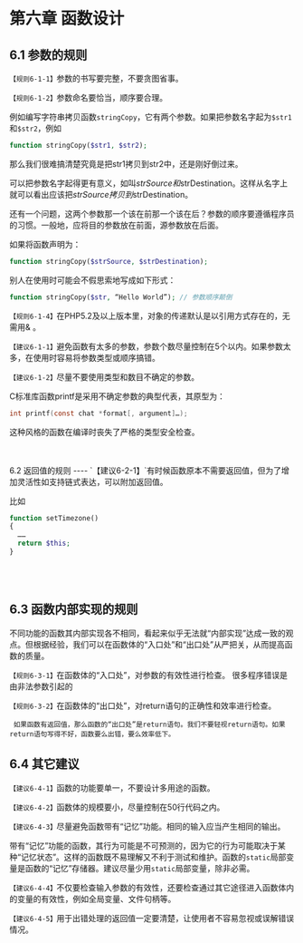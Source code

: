 第六章 函数设计
====

6.1 参数的规则
----

`【规则6-1-1】`参数的书写要完整，不要贪图省事。

`【规则6-1-2】`参数命名要恰当，顺序要合理。

例如编写字符串拷贝函数`stringCopy`，它有两个参数。如果把参数名字起为`$str1`和`$str2`，例如
```php
function stringCopy($str1, $str2);
```

那么我们很难搞清楚究竟是把str1拷贝到str2中，还是刚好倒过来。

可以把参数名字起得更有意义，如叫$strSource和$strDestination。这样从名字上就可以看出应该把$strSource拷贝到$strDestination。

还有一个问题，这两个参数那一个该在前那一个该在后？参数的顺序要遵循程序员的习惯。一般地，应将目的参数放在前面，源参数放在后面。

如果将函数声明为：
```php
function stringCopy($strSource, $strDestination);
```
别人在使用时可能会不假思索地写成如下形式：
```php
function stringCopy($str, “Hello World”); // 参数顺序颠倒
```

`【规则6-1-4】`在PHP5.2及以上版本里，对象的传递默认是以引用方式存在的，无需用& 。 

`【建议6-1-1】`避免函数有太多的参数，参数个数尽量控制在5个以内。如果参数太多，在使用时容易将参数类型或顺序搞错。


`【建议6-1-2】`尽量不要使用类型和数目不确定的参数。

C标准库函数printf是采用不确定参数的典型代表，其原型为：
```c
int printf(const chat *format[, argument]…);
```

这种风格的函数在编译时丧失了严格的类型安全检查。

<br>
<br>
6.2 返回值的规则 
----
`【建议6-2-1】`有时候函数原本不需要返回值，但为了增加灵活性如支持链式表达，可以附加返回值。

比如 
```php
function setTimezone()
{
  ……
  return $this;
}
```
<br>
<br>

6.3 函数内部实现的规则
----
  不同功能的函数其内部实现各不相同，看起来似乎无法就“内部实现”达成一致的观点。但根据经验，我们可以在函数体的“入口处”和“出口处”从严把关，从而提高函数的质量。

 
`【规则6-3-1】`在函数体的“入口处”，对参数的有效性进行检查。
很多程序错误是由非法参数引起的

`【规则6-3-2】`在函数体的“出口处”，对return语句的正确性和效率进行检查。

     如果函数有返回值，那么函数的“出口处”是return语句。我们不要轻视return语句。如果return语句写得不好，函数要么出错，要么效率低下。

6.4 其它建议
----

`【建议6-4-1】`函数的功能要单一，不要设计多用途的函数。

`【建议6-4-2】`函数体的规模要小，尽量控制在50行代码之内。

`【建议6-4-3】`尽量避免函数带有“记忆”功能。相同的输入应当产生相同的输出。

带有“记忆”功能的函数，其行为可能是不可预测的，因为它的行为可能取决于某种“记忆状态”。这样的函数既不易理解又不利于测试和维护。函数的`static`局部变量是函数的“记忆”存储器。建议尽量少用`static`局部变量，除非必需。

`【建议6-4-4】`不仅要检查输入参数的有效性，还要检查通过其它途径进入函数体内的变量的有效性，例如全局变量、文件句柄等。

`【建议6-4-5】`用于出错处理的返回值一定要清楚，让使用者不容易忽视或误解错误情况。
